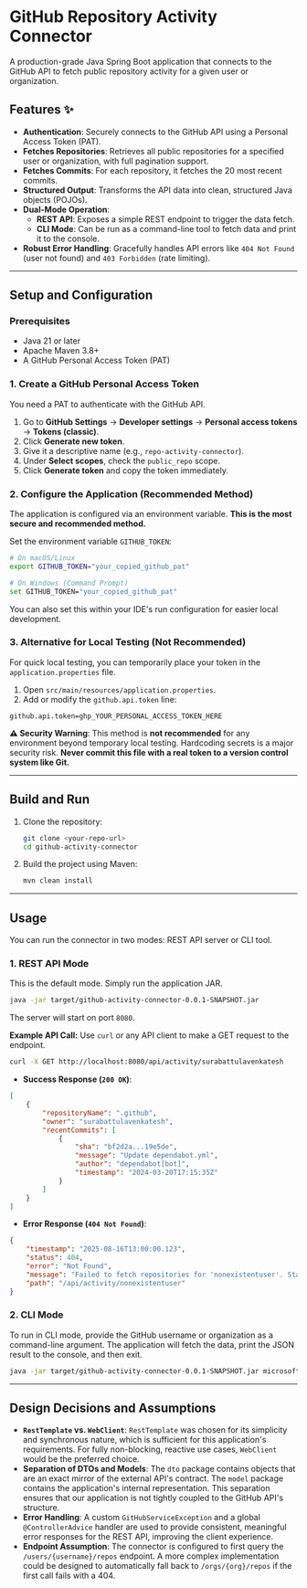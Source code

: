 # GitHub Repository Activity Connector

A production-grade Java Spring Boot application that connects to the GitHub API to fetch public repository activity for a given user or organization.

## Features ✨

- **Authentication**: Securely connects to the GitHub API using a Personal Access Token (PAT).
- **Fetches Repositories**: Retrieves all public repositories for a specified user or organization, with full pagination support.
- **Fetches Commits**: For each repository, it fetches the 20 most recent commits.
- **Structured Output**: Transforms the API data into clean, structured Java objects (POJOs).
- **Dual-Mode Operation**:
    - **REST API**: Exposes a simple REST endpoint to trigger the data fetch.
    - **CLI Mode**: Can be run as a command-line tool to fetch data and print it to the console.
- **Robust Error Handling**: Gracefully handles API errors like `404 Not Found` (user not found) and `403 Forbidden` (rate limiting).

***

## Setup and Configuration

### Prerequisites

- Java 21 or later
- Apache Maven 3.8+
- A GitHub Personal Access Token (PAT)

### 1. Create a GitHub Personal Access Token

You need a PAT to authenticate with the GitHub API.
1.  Go to **GitHub Settings** -> **Developer settings** -> **Personal access tokens** -> **Tokens (classic)**.
2.  Click **Generate new token**.
3.  Give it a descriptive name (e.g., `repo-activity-connector`).
4.  Under **Select scopes**, check the `public_repo` scope.
5.  Click **Generate token** and copy the token immediately.

### 2. Configure the Application (Recommended Method)

The application is configured via an environment variable. **This is the most secure and recommended method.**

Set the environment variable `GITHUB_TOKEN`:
```sh
# On macOS/Linux
export GITHUB_TOKEN="your_copied_github_pat"

# On Windows (Command Prompt)
set GITHUB_TOKEN="your_copied_github_pat"
```
You can also set this within your IDE's run configuration for easier local development.

### 3. Alternative for Local Testing (Not Recommended)

For quick local testing, you can temporarily place your token in the `application.properties` file.

1.  Open `src/main/resources/application.properties`.
2.  Add or modify the `github.api.token` line:

```properties
github.api.token=ghp_YOUR_PERSONAL_ACCESS_TOKEN_HERE
```

**⚠️ Security Warning**: This method is **not recommended** for any environment beyond temporary local testing. Hardcoding secrets is a major security risk. **Never commit this file with a real token to a version control system like Git.**

***

## Build and Run

1.  Clone the repository:
    ```sh
    git clone <your-repo-url>
    cd github-activity-connector
    ```

2.  Build the project using Maven:
    ```sh
    mvn clean install
    ```
***
## Usage

You can run the connector in two modes: REST API server or CLI tool.

### 1. REST API Mode

This is the default mode. Simply run the application JAR.

```sh
java -jar target/github-activity-connector-0.0.1-SNAPSHOT.jar
```
The server will start on port `8080`.

**Example API Call:**
Use `curl` or any API client to make a GET request to the endpoint.

```sh
curl -X GET http://localhost:8080/api/activity/surabattulavenkatesh
```
- **Success Response (`200 OK`)**:
```json
[
    {
        "repositoryName": ".github",
        "owner": "surabattulavenkatesh",
        "recentCommits": [
            {
                "sha": "bf2d2a...19e5de",
                "message": "Update dependabot.yml",
                "author": "dependabot[bot]",
                "timestamp": "2024-03-20T17:15:35Z"
            }
        ]
    }
]
```
- **Error Response (`404 Not Found`)**:
```json
{
    "timestamp": "2025-08-16T13:00:00.123",
    "status": 404,
    "error": "Not Found",
    "message": "Failed to fetch repositories for 'nonexistentuser'. Status: 404 NOT_FOUND...",
    "path": "/api/activity/nonexistentuser"
}
```

### 2. CLI Mode

To run in CLI mode, provide the GitHub username or organization as a command-line argument. The application will fetch the data, print the JSON result to the console, and then exit.

```sh
java -jar target/github-activity-connector-0.0.1-SNAPSHOT.jar microsoft
```

***

## Design Decisions and Assumptions

- **`RestTemplate` vs. `WebClient`**: `RestTemplate` was chosen for its simplicity and synchronous nature, which is sufficient for this application's requirements. For fully non-blocking, reactive use cases, `WebClient` would be the preferred choice.
- **Separation of DTOs and Models**: The `dto` package contains objects that are an exact mirror of the external API's contract. The `model` package contains the application's internal representation. This separation ensures that our application is not tightly coupled to the GitHub API's structure.
- **Error Handling**: A custom `GitHubServiceException` and a global `@ControllerAdvice` handler are used to provide consistent, meaningful error responses for the REST API, improving the client experience.
- **Endpoint Assumption**: The connector is configured to first query the `/users/{username}/repos` endpoint. A more complex implementation could be designed to automatically fall back to `/orgs/{org}/repos` if the first call fails with a 404.
